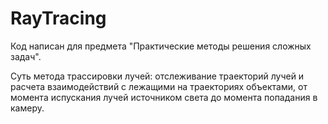 # RayTracing

Код написан для предмета "Практические методы решения сложных задач".

Суть метода трассировки лучей: отслеживание траекторий лучей и расчета взаимодействий с лежащими на траекториях объектами, от момента испускания лучей источником света до момента попадания в камеру.
